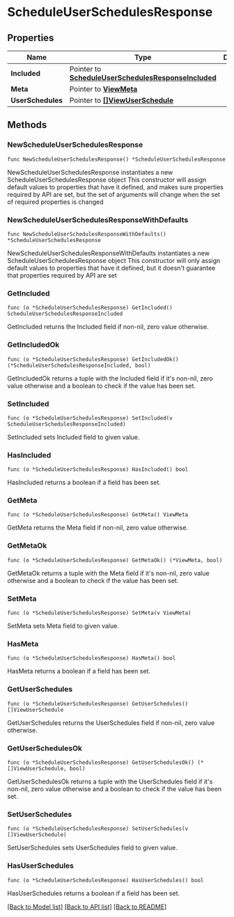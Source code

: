 # ScheduleUserSchedulesResponse

## Properties

Name | Type | Description | Notes
------------ | ------------- | ------------- | -------------
**Included** | Pointer to [**ScheduleUserSchedulesResponseIncluded**](schedule_UserSchedulesResponse_included.md) |  | [optional] 
**Meta** | Pointer to [**ViewMeta**](view.Meta.md) |  | [optional] 
**UserSchedules** | Pointer to [**[]ViewUserSchedule**](ViewUserSchedule.md) |  | [optional] 

## Methods

### NewScheduleUserSchedulesResponse

`func NewScheduleUserSchedulesResponse() *ScheduleUserSchedulesResponse`

NewScheduleUserSchedulesResponse instantiates a new ScheduleUserSchedulesResponse object
This constructor will assign default values to properties that have it defined,
and makes sure properties required by API are set, but the set of arguments
will change when the set of required properties is changed

### NewScheduleUserSchedulesResponseWithDefaults

`func NewScheduleUserSchedulesResponseWithDefaults() *ScheduleUserSchedulesResponse`

NewScheduleUserSchedulesResponseWithDefaults instantiates a new ScheduleUserSchedulesResponse object
This constructor will only assign default values to properties that have it defined,
but it doesn't guarantee that properties required by API are set

### GetIncluded

`func (o *ScheduleUserSchedulesResponse) GetIncluded() ScheduleUserSchedulesResponseIncluded`

GetIncluded returns the Included field if non-nil, zero value otherwise.

### GetIncludedOk

`func (o *ScheduleUserSchedulesResponse) GetIncludedOk() (*ScheduleUserSchedulesResponseIncluded, bool)`

GetIncludedOk returns a tuple with the Included field if it's non-nil, zero value otherwise
and a boolean to check if the value has been set.

### SetIncluded

`func (o *ScheduleUserSchedulesResponse) SetIncluded(v ScheduleUserSchedulesResponseIncluded)`

SetIncluded sets Included field to given value.

### HasIncluded

`func (o *ScheduleUserSchedulesResponse) HasIncluded() bool`

HasIncluded returns a boolean if a field has been set.

### GetMeta

`func (o *ScheduleUserSchedulesResponse) GetMeta() ViewMeta`

GetMeta returns the Meta field if non-nil, zero value otherwise.

### GetMetaOk

`func (o *ScheduleUserSchedulesResponse) GetMetaOk() (*ViewMeta, bool)`

GetMetaOk returns a tuple with the Meta field if it's non-nil, zero value otherwise
and a boolean to check if the value has been set.

### SetMeta

`func (o *ScheduleUserSchedulesResponse) SetMeta(v ViewMeta)`

SetMeta sets Meta field to given value.

### HasMeta

`func (o *ScheduleUserSchedulesResponse) HasMeta() bool`

HasMeta returns a boolean if a field has been set.

### GetUserSchedules

`func (o *ScheduleUserSchedulesResponse) GetUserSchedules() []ViewUserSchedule`

GetUserSchedules returns the UserSchedules field if non-nil, zero value otherwise.

### GetUserSchedulesOk

`func (o *ScheduleUserSchedulesResponse) GetUserSchedulesOk() (*[]ViewUserSchedule, bool)`

GetUserSchedulesOk returns a tuple with the UserSchedules field if it's non-nil, zero value otherwise
and a boolean to check if the value has been set.

### SetUserSchedules

`func (o *ScheduleUserSchedulesResponse) SetUserSchedules(v []ViewUserSchedule)`

SetUserSchedules sets UserSchedules field to given value.

### HasUserSchedules

`func (o *ScheduleUserSchedulesResponse) HasUserSchedules() bool`

HasUserSchedules returns a boolean if a field has been set.


[[Back to Model list]](../README.md#documentation-for-models) [[Back to API list]](../README.md#documentation-for-api-endpoints) [[Back to README]](../README.md)


